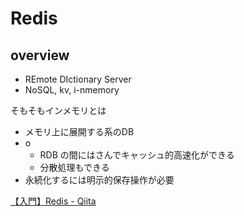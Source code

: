 # Redis

## overview
- REmote DIctionary Server
- NoSQL, kv, i-nmemory

そもそもインメモリとは

- メモリ上に展開する系のDB
- o
  - RDB の間にはさんでキャッシュ的高速化ができる
  - 分散処理もできる
- 永続化するには明示的保存操作が必要

[【入門】Redis - Qiita](https://qiita.com/wind-up-bird/items/f2d41d08e86789322c71)
